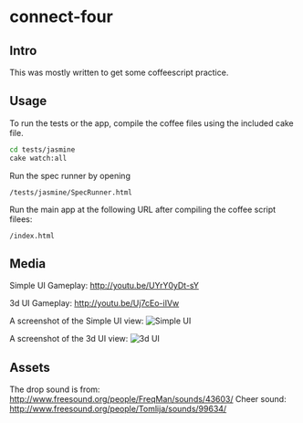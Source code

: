 connect-four
============

Intro
-----

This was mostly written to get some coffeescript practice.

Usage
-----

To run the tests or the app, compile the coffee files using the included cake 
file. 

```bash
cd tests/jasmine
cake watch:all
```

Run the spec runner by opening

    /tests/jasmine/SpecRunner.html

Run the main app at the following URL after compiling the coffee script
filees:

    /index.html

Media
-----

Simple UI Gameplay: http://youtu.be/UYrY0yDt-sY

3d UI Gameplay: http://youtu.be/Uj7cEo-iIVw

A screenshot of the Simple UI view:
![Simple UI](connect-four-coffeescript/raw/master/img/ui_simple.png)

A screenshot of the 3d UI view:
![3d UI](connect-four-coffeescript/raw/master/img/ui_3d_csg.png)

Assets
------

The drop sound is from: http://www.freesound.org/people/FreqMan/sounds/43603/
Cheer sound: http://www.freesound.org/people/Tomlija/sounds/99634/


